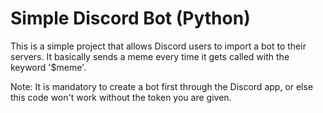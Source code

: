 # Simple Discord Bot (Python)
This is a simple project that allows Discord users to import a bot to their servers. It basically sends a meme every time it gets called with the keyword '$meme'.

Note: It is mandatory to create a bot first through the Discord app, or else this code won't work without the token you are given. 

